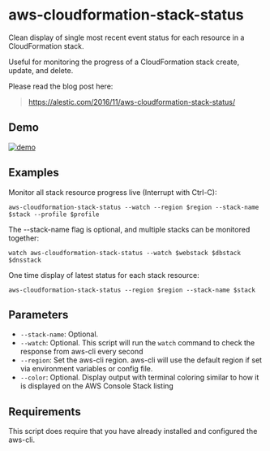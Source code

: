 
# aws-cloudformation-stack-status

Clean display of single most recent event status for each resource in
a CloudFormation stack.

Useful for monitoring the progress of a CloudFormation stack create,
update, and delete.

Please read the blog post here:

> <https://alestic.com/2016/11/aws-cloudformation-stack-status/>

## Demo

[![demo](https://alestic.com/img/blog/2016-11-21-aws-cloudformation-stack-status-play.png)](https://asciinema.org/a/8r36ot853yute0pq902y8jkvm?autoplay=1)

## Examples

Monitor all stack resource progress live (Interrupt with Ctrl-C):

    aws-cloudformation-stack-status --watch --region $region --stack-name $stack --profile $profile

The --stack-name flag is optional, and multiple stacks can be monitored
together:

    watch aws-cloudformation-stack-status --watch $webstack $dbstack $dnsstack

One time display of latest status for each stack resource:

    aws-cloudformation-stack-status --region $region --stack-name $stack

## Parameters

* `--stack-name`: Optional.
* `--watch`: Optional. This script will run the `watch` command to check the response from aws-cli every second
* `--region`: Set the aws-cli region.  aws-cli will use the default region if set via environment variables or config file.
* `--color`: Optional. Display output with terminal coloring similar to how it is displayed on the AWS Console Stack listing

## Requirements

This script does require that you have already installed and
configured the aws-cli.
